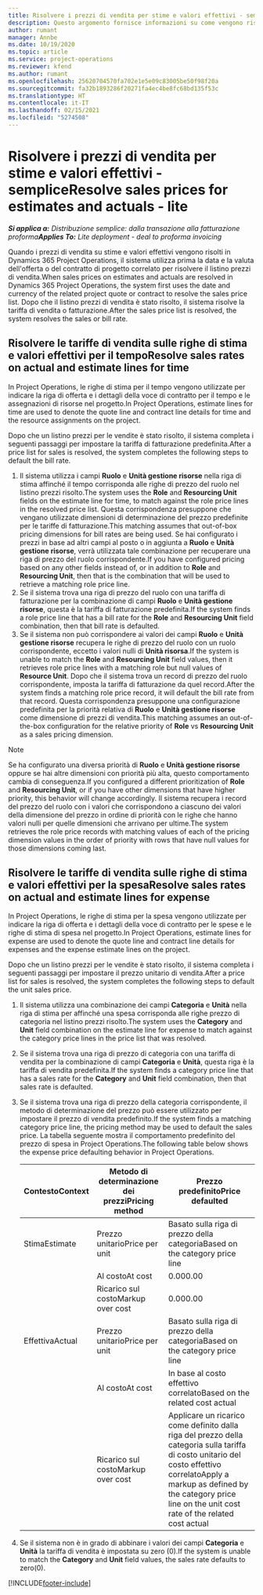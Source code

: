 ```yaml
---
title: Risolvere i prezzi di vendita per stime e valori effettivi - semplice
description: Questo argomento fornisce informazioni su come vengono risolti i prezzi di vendita su stime e valori effettivi.
author: rumant
manager: Annbe
ms.date: 10/19/2020
ms.topic: article
ms.service: project-operations
ms.reviewer: kfend
ms.author: rumant
ms.openlocfilehash: 25620704570fa702e1e5e09c83005be50f98f20a
ms.sourcegitcommit: fa32b1893286f20271fa4ec4be8fc68bd135f53c
ms.translationtype: HT
ms.contentlocale: it-IT
ms.lasthandoff: 02/15/2021
ms.locfileid: "5274508"
---
```

# <a name="resolve-sales-prices-for-estimates-and-actuals---lite"></a><span data-ttu-id="012d7-103">Risolvere i prezzi di vendita per stime e valori effettivi - semplice</span><span class="sxs-lookup"><span data-stu-id="012d7-103">Resolve sales prices for estimates and actuals - lite</span></span>

<span data-ttu-id="012d7-104">_**Si applica a:** Distribuzione semplice: dalla transazione alla fatturazione proforma_</span><span class="sxs-lookup"><span data-stu-id="012d7-104">_**Applies To:** Lite deployment - deal to proforma invoicing_</span></span>

<span data-ttu-id="012d7-105">Quando i prezzi di vendita su stime e valori effettivi vengono risolti in Dynamics 365 Project Operations, il sistema utilizza prima la data e la valuta dell'offerta o del contratto di progetto correlato per risolvere il listino prezzi di vendita.</span><span class="sxs-lookup"><span data-stu-id="012d7-105">When sales prices on estimates and actuals are resolved in Dynamics 365 Project Operations, the system first uses the date and currency of the related project quote or contract to resolve the sales price list.</span></span> <span data-ttu-id="012d7-106">Dopo che il listino prezzi di vendita è stato risolto, il sistema risolve la tariffa di vendita o fatturazione.</span><span class="sxs-lookup"><span data-stu-id="012d7-106">After the sales price list is resolved, the system resolves the sales or bill rate.</span></span>

## <a name="resolve-sales-rates-on-actual-and-estimate-lines-for-time"></a><span data-ttu-id="012d7-107">Risolvere le tariffe di vendita sulle righe di stima e valori effettivi per il tempo</span><span class="sxs-lookup"><span data-stu-id="012d7-107">Resolve sales rates on actual and estimate lines for time</span></span>

<span data-ttu-id="012d7-108">In Project Operations, le righe di stima per il tempo vengono utilizzate per indicare la riga di offerta e i dettagli della voce di contratto per il tempo e le assegnazioni di risorse nel progetto.</span><span class="sxs-lookup"><span data-stu-id="012d7-108">In Project Operations, estimate lines for time are used to denote the quote line and contract line details for time and the resource assignments on the project.</span></span>

<span data-ttu-id="012d7-109">Dopo che un listino prezzi per le vendite è stato risolto, il sistema completa i seguenti passaggi per impostare la tariffa di fatturazione predefinita.</span><span class="sxs-lookup"><span data-stu-id="012d7-109">After a price list for sales is resolved, the system completes the following steps to default the bill rate.</span></span>

1. <span data-ttu-id="012d7-110">Il sistema utilizza i campi **Ruolo** e **Unità gestione risorse** nella riga di stima affinché il tempo corrisponda alle righe di prezzo del ruolo nel listino prezzi risolto.</span><span class="sxs-lookup"><span data-stu-id="012d7-110">The system uses the **Role** and **Resourcing Unit** fields on the estimate line for time, to match against the role price lines in the resolved price list.</span></span> <span data-ttu-id="012d7-111">Questa corrispondenza presuppone che vengano utilizzate dimensioni di determinazione del prezzo predefinite per le tariffe di fatturazione.</span><span class="sxs-lookup"><span data-stu-id="012d7-111">This matching assumes that out-of-box pricing dimensions for bill rates are being used.</span></span> <span data-ttu-id="012d7-112">Se hai configurato i prezzi in base ad altri campi al posto o in aggiunta a **Ruolo** e **Unità gestione risorse**, verrà utilizzata tale combinazione per recuperare una riga di prezzo del ruolo corrispondente.</span><span class="sxs-lookup"><span data-stu-id="012d7-112">If you have configured pricing based on any other fields instead of, or in addition to **Role** and **Resourcing Unit**, then that is the combination that will be used to retrieve a matching role price line.</span></span>
2. <span data-ttu-id="012d7-113">Se il sistema trova una riga di prezzo del ruolo con una tariffa di fatturazione per la combinazione di campi **Ruolo** e **Unità gestione risorse**, questa è la tariffa di fatturazione predefinita.</span><span class="sxs-lookup"><span data-stu-id="012d7-113">If the system finds a role price line that has a bill rate for the **Role** and **Resourcing Unit** field combination, then that bill rate is defaulted.</span></span>
3. <span data-ttu-id="012d7-114">Se il sistema non può corrispondere ai valori dei campi **Ruolo** e **Unità gestione risorse** recupera le righe di prezzo del ruolo con un ruolo corrispondente, eccetto i valori nulli di **Unità risorsa**.</span><span class="sxs-lookup"><span data-stu-id="012d7-114">If the system is unable to match the **Role** and **Resourcing Unit** field values, then it retrieves role price lines with a matching role but null values of **Resource Unit**.</span></span> <span data-ttu-id="012d7-115">Dopo che il sistema trova un record di prezzo del ruolo corrispondente, imposta la tariffa di fatturazione da quel record.</span><span class="sxs-lookup"><span data-stu-id="012d7-115">After the system finds a matching role price record, it will default the bill rate from that record.</span></span> <span data-ttu-id="012d7-116">Questa corrispondenza presuppone una configurazione predefinita per la priorità relativa di **Ruolo** e **Unità gestione risorse** come dimensione di prezzi di vendita.</span><span class="sxs-lookup"><span data-stu-id="012d7-116">This matching assumes an out-of-the-box configuration for the relative priority of **Role** vs **Resourcing Unit** as a sales pricing dimension.</span></span>

> [!NOTE]
> <span data-ttu-id="012d7-117">Se ha configurato una diversa priorità di **Ruolo** e **Unità gestione risorse** oppure se hai altre dimensioni con priorità più alta, questo comportamento cambia di conseguenza.</span><span class="sxs-lookup"><span data-stu-id="012d7-117">If you configured a different prioritization of **Role** and **Resourcing Unit**, or if you have other dimensions that have higher priority, this behavior will change accordingly.</span></span> <span data-ttu-id="012d7-118">Il sistema recupera i record del prezzo del ruolo con i valori che corrispondono a ciascuno dei valori della dimensione del prezzo in ordine di priorità con le righe che hanno valori nulli per quelle dimensioni che arrivano per ultime.</span><span class="sxs-lookup"><span data-stu-id="012d7-118">The system retrieves the role price records with matching values of each of the pricing dimension values in the order of priority with rows that have null values for those dimensions coming last.</span></span>

## <a name="resolve-sales-rates-on-actual-and-estimate-lines-for-expense"></a><span data-ttu-id="012d7-119">Risolvere le tariffe di vendita sulle righe di stima e valori effettivi per la spesa</span><span class="sxs-lookup"><span data-stu-id="012d7-119">Resolve sales rates on actual and estimate lines for expense</span></span>

<span data-ttu-id="012d7-120">In Project Operations, le righe di stima per la spesa vengono utilizzate per indicare la riga di offerta e i dettagli della voce di contratto per le spese e le righe di stima di spesa nel progetto.</span><span class="sxs-lookup"><span data-stu-id="012d7-120">In Project Operations, estimate lines for expense are used to denote the quote line and contract line details for expenses and the expense estimate lines on the project.</span></span>

<span data-ttu-id="012d7-121">Dopo che un listino prezzi per le vendite è stato risolto, il sistema completa i seguenti passaggi per impostare il prezzo unitario di vendita.</span><span class="sxs-lookup"><span data-stu-id="012d7-121">After a price list for sales is resolved, the system completes the following steps to default the unit sales price.</span></span>

1. <span data-ttu-id="012d7-122">Il sistema utilizza una combinazione dei campi **Categoria** e **Unità** nella riga di stima per affinché una spesa corrisponda alle righe prezzo di categoria nel listino prezzi risolto.</span><span class="sxs-lookup"><span data-stu-id="012d7-122">The system uses the **Category** and **Unit** field combination on the estimate line for expense to match against the category price lines in the price list that was resolved.</span></span>
2. <span data-ttu-id="012d7-123">Se il sistema trova una riga di prezzo di categoria con una tariffa di vendita per la combinazione di campi **Categoria** e **Unità**, questa riga è la tariffa di vendita predefinita.</span><span class="sxs-lookup"><span data-stu-id="012d7-123">If the system finds a category price line that has a sales rate for the **Category** and **Unit** field combination, then that sales rate is defaulted.</span></span>
3. <span data-ttu-id="012d7-124">Se il sistema trova una riga di prezzo della categoria corrispondente, il metodo di determinazione del prezzo può essere utilizzato per impostare il prezzo di vendita predefinito.</span><span class="sxs-lookup"><span data-stu-id="012d7-124">If the system finds a matching category price line, the pricing method may be used to default the sales price.</span></span> <span data-ttu-id="012d7-125">La tabella seguente mostra il comportamento predefinito del prezzo di spesa in Project Operations.</span><span class="sxs-lookup"><span data-stu-id="012d7-125">The following table below shows the expense price defaulting behavior in Project Operations.</span></span>

    | <span data-ttu-id="012d7-126">Contesto</span><span class="sxs-lookup"><span data-stu-id="012d7-126">Context</span></span> | <span data-ttu-id="012d7-127">Metodo di determinazione dei prezzi</span><span class="sxs-lookup"><span data-stu-id="012d7-127">Pricing method</span></span> | <span data-ttu-id="012d7-128">Prezzo predefinito</span><span class="sxs-lookup"><span data-stu-id="012d7-128">Price defaulted</span></span> |
    | --- | --- | --- |
    | <span data-ttu-id="012d7-129">Stima</span><span class="sxs-lookup"><span data-stu-id="012d7-129">Estimate</span></span> | <span data-ttu-id="012d7-130">Prezzo unitario</span><span class="sxs-lookup"><span data-stu-id="012d7-130">Price per unit</span></span> | <span data-ttu-id="012d7-131">Basato sulla riga di prezzo della categoria</span><span class="sxs-lookup"><span data-stu-id="012d7-131">Based on the category price line</span></span> |
    | &nbsp; | <span data-ttu-id="012d7-132">Al costo</span><span class="sxs-lookup"><span data-stu-id="012d7-132">At cost</span></span> | <span data-ttu-id="012d7-133">0.00</span><span class="sxs-lookup"><span data-stu-id="012d7-133">0.00</span></span> |
    | &nbsp; | <span data-ttu-id="012d7-134">Ricarico sul costo</span><span class="sxs-lookup"><span data-stu-id="012d7-134">Markup over cost</span></span> | <span data-ttu-id="012d7-135">0.00</span><span class="sxs-lookup"><span data-stu-id="012d7-135">0.00</span></span> |
    | <span data-ttu-id="012d7-136">Effettiva</span><span class="sxs-lookup"><span data-stu-id="012d7-136">Actual</span></span> | <span data-ttu-id="012d7-137">Prezzo unitario</span><span class="sxs-lookup"><span data-stu-id="012d7-137">Price per unit</span></span> | <span data-ttu-id="012d7-138">Basato sulla riga di prezzo della categoria</span><span class="sxs-lookup"><span data-stu-id="012d7-138">Based on the category price line</span></span> |
    | &nbsp; | <span data-ttu-id="012d7-139">Al costo</span><span class="sxs-lookup"><span data-stu-id="012d7-139">At cost</span></span> | <span data-ttu-id="012d7-140">In base al costo effettivo correlato</span><span class="sxs-lookup"><span data-stu-id="012d7-140">Based on the related cost actual</span></span> |
    | &nbsp; | <span data-ttu-id="012d7-141">Ricarico sul costo</span><span class="sxs-lookup"><span data-stu-id="012d7-141">Markup over cost</span></span> | <span data-ttu-id="012d7-142">Applicare un ricarico come definito dalla riga del prezzo della categoria sulla tariffa di costo unitario del costo effettivo correlato</span><span class="sxs-lookup"><span data-stu-id="012d7-142">Apply a markup as defined by the category price line on the unit cost rate of the related cost actual</span></span> |

4. <span data-ttu-id="012d7-143">Se il sistema non è in grado di abbinare i valori dei campi **Categoria** e **Unità** la tariffa di vendita è impostata su zero (0).</span><span class="sxs-lookup"><span data-stu-id="012d7-143">If the system is unable to match the **Category** and **Unit** field values, the sales rate defaults to zero(0).</span></span>


[!INCLUDE[footer-include](../../includes/footer-banner.md)]